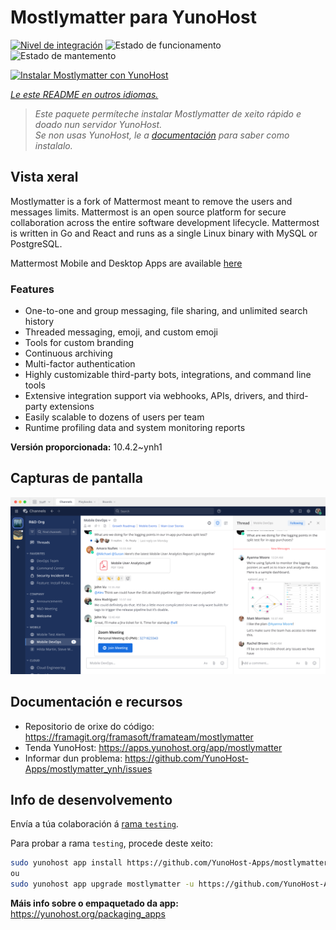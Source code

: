 <!--
NOTA: Este README foi creado automáticamente por <https://github.com/YunoHost/apps/tree/master/tools/readme_generator>
NON debe editarse manualmente.
-->

# Mostlymatter para YunoHost

[![Nivel de integración](https://apps.yunohost.org/badge/integration/mostlymatter)](https://ci-apps.yunohost.org/ci/apps/mostlymatter/)
![Estado de funcionamento](https://apps.yunohost.org/badge/state/mostlymatter)
![Estado de mantemento](https://apps.yunohost.org/badge/maintained/mostlymatter)

[![Instalar Mostlymatter con YunoHost](https://install-app.yunohost.org/install-with-yunohost.svg)](https://install-app.yunohost.org/?app=mostlymatter)

*[Le este README en outros idiomas.](./ALL_README.md)*

> *Este paquete permíteche instalar Mostlymatter de xeito rápido e doado nun servidor YunoHost.*  
> *Se non usas YunoHost, le a [documentación](https://yunohost.org/install) para saber como instalalo.*

## Vista xeral

Mostlymatter is a fork of Mattermost meant to remove the users and messages limits.
Mattermost is an open source platform for secure collaboration across the entire software development lifecycle. Mattermost is written in Go and React and runs as a single Linux binary with MySQL or PostgreSQL.

Mattermost Mobile and Desktop Apps are available [here](https://mattermost.com/download/)

### Features

- One-to-one and group messaging, file sharing, and unlimited search history
- Threaded messaging, emoji, and custom emoji
- Tools for custom branding
- Continuous archiving
- Multi-factor authentication
- Highly customizable third-party bots, integrations, and command line tools
- Extensive integration support via webhooks, APIs, drivers, and third-party extensions
- Easily scalable to dozens of users per team
- Runtime profiling data and system monitoring reports


**Versión proporcionada:** 10.4.2~ynh1

## Capturas de pantalla

![Captura de pantalla de Mostlymatter](./doc/screenshots/screenshot.png)

## Documentación e recursos

- Repositorio de orixe do código: <https://framagit.org/framasoft/framateam/mostlymatter>
- Tenda YunoHost: <https://apps.yunohost.org/app/mostlymatter>
- Informar dun problema: <https://github.com/YunoHost-Apps/mostlymatter_ynh/issues>

## Info de desenvolvemento

Envía a túa colaboración á [rama `testing`](https://github.com/YunoHost-Apps/mostlymatter_ynh/tree/testing).

Para probar a rama `testing`, procede deste xeito:

```bash
sudo yunohost app install https://github.com/YunoHost-Apps/mostlymatter_ynh/tree/testing --debug
ou
sudo yunohost app upgrade mostlymatter -u https://github.com/YunoHost-Apps/mostlymatter_ynh/tree/testing --debug
```

**Máis info sobre o empaquetado da app:** <https://yunohost.org/packaging_apps>
